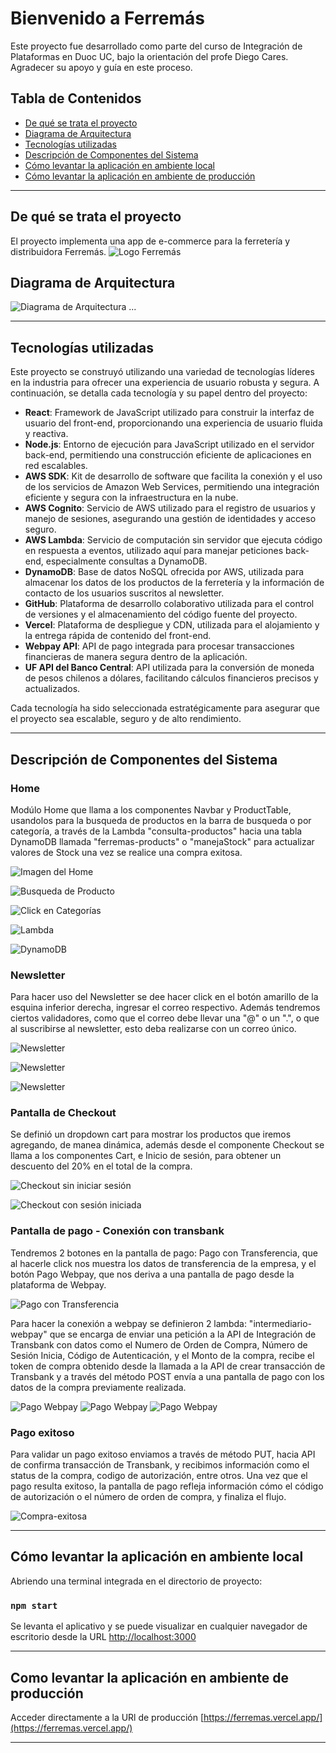 # Bienvenido a Ferremás

Este proyecto fue desarrollado como parte del curso de Integración de Plataformas en Duoc UC, bajo la orientación del profe Diego Cares. Agradecer su apoyo y guía en este proceso.

## Tabla de Contenidos
- [De qué se trata el proyecto](#de-qué-se-trata-el-proyecto)
- [Diagrama de Arquitectura](#diagrama-de-arquitectura)
- [Tecnologías utilizadas](#tecnologías-utilizadas)
- [Descripción de Componentes del Sistema](#descripción-de-componentes-del-sistema)
- [Cómo levantar la aplicación en ambiente local](#cómo-levantar-la-aplicación-en-ambiente-local)
- [Cómo levantar la aplicación en ambiente de producción](#como-levantar-la-aplicación-en-ambiente-de-producción)

---

## De qué se trata el proyecto

El proyecto implementa una app de e-commerce para la ferretería y distribuidora Ferremás.
![Logo Ferremás](https://ferremas.vercel.app/static/media/logoferremas.ec0d9dbd910783e34e013bf79f999af4.svg)

## Diagrama de Arquitectura
![Diagrama de Arquitectura](./public/diagramaarquitectura.png)
...

---

## Tecnologías utilizadas

Este proyecto se construyó utilizando una variedad de tecnologías líderes en la industria para ofrecer una experiencia de usuario robusta y segura. A continuación, se detalla cada tecnología y su papel dentro del proyecto:

- **React**: Framework de JavaScript utilizado para construir la interfaz de usuario del front-end, proporcionando una experiencia de usuario fluida y reactiva.
- **Node.js**: Entorno de ejecución para JavaScript utilizado en el servidor back-end, permitiendo una construcción eficiente de aplicaciones en red escalables.
- **AWS SDK**: Kit de desarrollo de software que facilita la conexión y el uso de los servicios de Amazon Web Services, permitiendo una integración eficiente y segura con la infraestructura en la nube.
- **AWS Cognito**: Servicio de AWS utilizado para el registro de usuarios y manejo de sesiones, asegurando una gestión de identidades y acceso seguro.
- **AWS Lambda**: Servicio de computación sin servidor que ejecuta código en respuesta a eventos, utilizado aquí para manejar peticiones back-end, especialmente consultas a DynamoDB.
- **DynamoDB**: Base de datos NoSQL ofrecida por AWS, utilizada para almacenar los datos de los productos de la ferretería y la información de contacto de los usuarios suscritos al newsletter.
- **GitHub**: Plataforma de desarrollo colaborativo utilizada para el control de versiones y el almacenamiento del código fuente del proyecto.
- **Vercel**: Plataforma de despliegue y CDN, utilizada para el alojamiento y la entrega rápida de contenido del front-end.
- **Webpay API**: API de pago integrada para procesar transacciones financieras de manera segura dentro de la aplicación.
- **UF API del Banco Central**: API utilizada para la conversión de moneda de pesos chilenos a dólares, facilitando cálculos financieros precisos y actualizados.

Cada tecnología ha sido seleccionada estratégicamente para asegurar que el proyecto sea escalable, seguro y de alto rendimiento.

---

## Descripción de Componentes del Sistema

### Home

Modúlo Home que llama a los componentes Navbar y ProductTable, usandolos para la busqueda de productos en la barra de busqueda o por categoría, a través de la Lambda "consulta-productos" hacia una tabla DynamoDB llamada "ferremas-products" o "manejaStock" para actualizar valores de Stock una vez se realice una compra exitosa.

![Imagen del Home](./public/home.png)

![Busqueda de Producto](./public/busquedaproducto.png)

![Click en Categorías](./public/clickcategorias.png)

![Lambda](./public/lambda.png)

![DynamoDB](./public/dynamodb-ferremasproducts.png)

### Newsletter
Para hacer uso del Newsletter se dee hacer click en el botón amarillo de la esquina inferior derecha, ingresar el correo respectivo. Además tendremos ciertos validadores, como que el correo debe llevar una "@" o un ".", o que al suscribirse al newsletter, esto deba realizarse con un correo único.

![Newsletter](./public/newsletter1.png)

![Newsletter](./public/newsletter2.png)

![Newsletter](./public/newsletter3.png)

### Pantalla de Checkout

Se definió un dropdown cart para mostrar los productos que iremos agregando, de manea dinámica, además desde el componente Checkout se llama a los componentes Cart, e Inicio de sesión, para obtener un descuento del 20% en el total de la compra.

![Checkout sin iniciar sesión](./public/checkout-sininiciar.png)

![Checkout con sesión iniciada](./public/checkout-sesioniniciada.png)

### Pantalla de pago - Conexión con transbank

Tendremos 2 botones en la pantalla de pago: Pago con Transferencia, que al hacerle click nos muestra los datos de transferencia de la empresa, y el botón Pago Webpay, que nos deriva a una pantalla de pago desde la plataforma de Webpay.

![Pago con Transferencia](./public/pago-transferencia.png)

Para hacer la conexión a webpay se definieron 2 lambda: "intermediario-webpay" que se encarga de enviar una petición a la API de Integración de Transbank con datos como el Numero de Orden de Compra, Número de Sesión Inicia, Código de Autenticación, y el Monto de la compra, recibe el token de compra obtenido desde la llamada a la API de crear transacción de Transbank y a través del método POST envía a una pantalla de pago con los datos de la compra previamente realizada.

![Pago Webpay](./public/pago-webpay1.png)
![Pago Webpay](./public/pago-webpay2.png)
![Pago Webpay](./public/pago-webpay3.png)

### Pago exitoso

Para validar un pago exitoso enviamos a través de método PUT, hacia API de confirma transacción de Transbank, y recibimos información como el status de la compra, codigo de autorización, entre otros. Una vez que el pago resulta exitoso, la pantalla de pago refleja información cómo el código de autorización o el número de orden de compra, y finaliza el flujo.

![Compra-exitosa](./public/compra-exitosa.png)

---

## Cómo levantar la aplicación en ambiente local

Abriendo una terminal integrada en el directorio de proyecto:

### `npm start`

Se levanta el aplicativo y se puede visualizar en cualquier navegador de escritorio desde la URL [http://localhost:3000](http://localhost:3000) 

---

## Como levantar la aplicación en ambiente de producción

Acceder directamente a la URl de producción [https://ferremas.vercel.app/](https://ferremas.vercel.app/)

---
